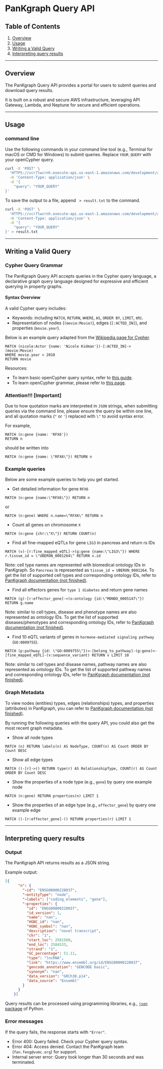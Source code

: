 # PanKgraph Query API

## Table of Contents
1. [Overview](#overview)
2. [Usage](#usage)
3. [Writing a Valid Query](#writing-a-valid-query)
4. [Interpreting query results](#interpreting-query-results)

---

## Overview
The PanKgraph Query API provides a portal for users to submit queries and download query results. 

It is built on a robust and secure AWS infrastructure, leveraging API Gateway, Lambda, and Neptune for secure and efficient operations.

---

## Usage

### command line
Use the following commands in your command line tool (e.g., Terminal for macOS or CMD for Windows) to submit queries. Replace `YOUR_QUERY` with your openCypher query.

```bash
curl -X 'POST' \
  'HTTPS://vcr7lwcrnh.execute-api.us-east-1.amazonaws.com/development/api' \
  -H 'Content-Type: application/json' \
  -d '{
    "query": "YOUR_QUERY"
}'
```

To save the output to a file, append ` > result.txt` to the command.
```bash
curl -X 'POST' \
  'HTTPS://vcr7lwcrnh.execute-api.us-east-1.amazonaws.com/development/api' \
  -H 'Content-Type: application/json' \
  -d '{
    "query": "YOUR_QUERY"
}' > result.txt
```

---

## Writing a Valid Query

### Cypher Query Grammar
The PanKgraph Query API accepts queries in the Cypher query language, a declarative graph query language designed for expressive and efficient querying in property graphs.

#### Syntax Overview
A valid Cypher query includes:
- Keywords: including `MATCH`, `RETURN`, `WHERE`, `AS`, `ORDER BY`, `LIMIT`, etc.
- Representation of nodes (`(movie:Movie)`), edges (`[:ACTED_IN]`), and properties (`movie.year`).

Below is an example query adapted from the [Wikipedia page for Cypher](https://en.wikipedia.org/wiki/Cypher_(query_language)).

```cypher
MATCH (nicole:Actor {name: 'Nicole Kidman'})-[:ACTED_IN]->(movie:Movie)
WHERE movie.year < 2010
RETURN movie
```

Resources:
- To learn basic openCypher query syntax, refer to [this guide](https://neo4j.com/docs/cypher-manual/current/queries/basic/?utm_source=GSearch&utm_medium=PaidSearch&utm_campaign=Evergreen&utm_content=AMS-Search-SEMCE-DSA-None-SEM-SEM-NonABM&utm_term=&utm_adgroup=DSA&gad_source=1&gclid=CjwKCAiArva5BhBiEiwA-oTnXXVaj70Ck95TVwLXHnxpcTNpX0Vl_4xFUjGR7sQFMkm8mC3dFyfmWRoCNh0QAvD_BwE#find-nodes).
- To learn openCypher grammar, please refer to [this page](https://opencypher.org/resources/).

### Attention!!! [Important]

Due to how quotation marks are interpreted in `JSON` strings,
when submitting queries via the command line,
please ensure the query be within one line,
and all quotation marks (`"` or `'`) replaced with `\"` to avoid syntax error.



For example,
```cypher
MATCH (n:gene {name: 'RFX6'})
RETURN n
```
should be written into 
```cypher
MATCH (n:gene {name: \"RFX6\"}) RETURN n
```

### Example queries

Below are some example queries to help you get started.

- Get detailed information for gene `RFX6`
```cypher
MATCH (n:gene {name:\"RFX6\"}) RETURN n
```
or
```cypher
MATCH (n:gene) WHERE n.name=\"RFX6\" RETURN n
```

- Count all genes on chromosome `X`
```cypher
MATCH (n:gene {chr:\"X\"}) RETURN COUNT(n)
```

- Find all fine-mapped eQTLs for gene `LIG3` in pancreas and return rs IDs
```cypher
MATCH (v)-[r:fine_mapped_eQTL]->(g:gene {name:\"LIG3\"}) WHERE r.tissue_id = \"UBERON_0001264\" RETURN v.id
```
Note: cell type names are represented with biomedical ontology IDs in PanKgraph.
So `Pancreas` is represented as `tissue_id = UBERON_0001264`.
To get the list of supported cell types and corresponding ontology IDs, refer to [PanKgraph documentation (not finished)]().

- Find all effectors genes for `type 1 diabetes` and return gene names
```cypher
MATCH (g)-[r:effector_gene]->(o:ontology {id:\"MONDO_0005147\"}) RETURN g.name
```
Note: similar to cell types, disease and phenotype names are also represented as ontology IDs.
To get the list of supported diseases/phenotypes and corresponding ontology IDs, refer to [PanKgraph documentation (not finished)]().

- Find 10 eQTL variants of genes in `hormone-mediated signaling pathway` (`GO:0009755`).
```cypher
MATCH (p:pathway {id: \"GO:0009755\"})<-[belong_to_pathway]-(g:gene)<-[fine_mapped_eQTL]-(v:sequence_variant) RETURN v LIMIT 10
```
Note: similar to cell types and disease names, pathway names are also represented as ontology IDs.
To get the list of supported pathway names and corresponding ontology IDs, refer to [PanKgraph documentation (not finished)]().



### Graph Metadata
To view nodes (entities) types, edges (relationships) types, and properties (attributes) in PanKgraph,
you can refer to [PanKgraph documentation (not finished)]().

By running the following queries with the query API, you could also get the most recent graph metadata.

- Show all node types
```cypher
MATCH (n) RETURN labels(n) AS NodeType, COUNT(n) AS Count ORDER BY Count DESC
```
- Show all edge types
```cypher
MATCH ()-[r]->() RETURN type(r) AS RelationshipType, COUNT(r) AS Count ORDER BY Count DESC
```
- Show the properties of a node type (e.g., `gene`) by query one example node 
```cypher
MATCH (n:gene) RETURN properties(n) LIMIT 1
```
- Show the properties of an edge type (e.g., `effector_gene`) by query one example edge 
```cypher
MATCH ()-[r:effector_gene]-() RETURN properties(r) LIMIT 1
```

---

## Interpreting query results

### Output

The PanKgraph API returns results as a JSON string.

Example output:
```json
[{
      "n": {
        "~id": "ENSG00000228037",
        "~entityType": "node",
        "~labels": ["coding_elements", "gene"],
        "~properties": {
          "id": "ENSG00000228037",
          "id_version": 1,
          "name": "nan",
          "HGNC_id": "nan",
          "HGNC_symbol": "nan",
          "description": "novel transcript",
          "chr": "1",
          "start_loc": 2581560,
          "end_loc": 2584533,
          "strand": "1",
          "GC_percentage": 51.11,
          "type": "lncRNA",
          "link": "https://www.ensembl.org/id/ENSG00000228037",
          "gencode_annotation": "GENCODE basic",
          "synonym": "nan",
          "data_version": "GRCh38.p14",
          "data_source": "Ensembl"
        }
      }
    }]
```
Query results can be processed using programming libraries,
e.g., [`json` package](https://docs.python.org/3/library/json.html) of Python.

### Error messages
If the query fails, the response starts with `"Error"`.
- Error 400: Query failed. Check your Cypher query syntax.
- Error 404: Access denied. Contact the PanKgraph team (`fan.feng@vumc.org`) for support.
- Internal server error: Query took longer than 30 seconds and was terminated.


